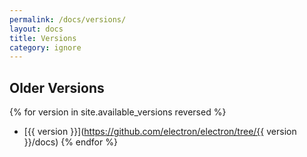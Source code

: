 ```yaml
---
permalink: /docs/versions/
layout: docs
title: Versions
category: ignore
---
```



## Older Versions

{% for version in site.available_versions reversed %}
- [{{ version }}](https://github.com/electron/electron/tree/{{ version }}/docs)
{% endfor %}
